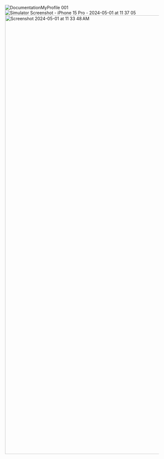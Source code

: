 

![DocumentationMyProfile 001](https://github.com/user-attachments/assets/096262f1-13e3-40a8-9c4e-1bdde786b7a7)
![Simulator Screenshot - iPhone 15 Pro - 2024-05-01 at 11 37 05](https://github.com/sumitchahar/ItemsList/assets/19342930/1bb56fc7-c232-4ecc-912b-f3dd6fefda22)
<img width="1433" alt="Screenshot 2024-05-01 at 11 33 48 AM" src="https://github.com/sumitchahar/ItemsList/assets/19342930/6adc31d2-6c35-4c23-a3f4-33e6cfe1f43a">
